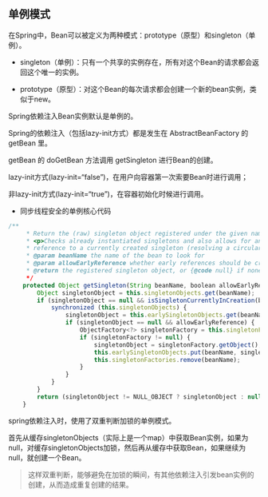 ## 单例模式

在Spring中，Bean可以被定义为两种模式：prototype（原型）和singleton（单例）。

- singleton（单例）：只有一个共享的实例存在，所有对这个Bean的请求都会返回这个唯一的实例。

- prototype（原型）：对这个Bean的每次请求都会创建一个新的bean实例，类似于new。


Spring依赖注入Bean实例默认是单例的。

Spring的依赖注入（包括lazy-init方式）都是发生在 AbstractBeanFactory 的 getBean 里。

 getBean 的 doGetBean 方法调用 getSingleton 进行Bean的创建。
 
 lazy-init方式(lazy-init=“false”)，在用户向容器第一次索要Bean时进行调用；
 
 非lazy-init方式(lazy-init=“true”)，在容器初始化时候进行调用。
 
- 同步线程安全的单例核心代码
```javascript
/**
     * Return the (raw) singleton object registered under the given name.
     * <p>Checks already instantiated singletons and also allows for an early
     * reference to a currently created singleton (resolving a circular reference).
     * @param beanName the name of the bean to look for
     * @param allowEarlyReference whether early references should be created or not
     * @return the registered singleton object, or {@code null} if none found
     */
    protected Object getSingleton(String beanName, boolean allowEarlyReference) {
        Object singletonObject = this.singletonObjects.get(beanName);
        if (singletonObject == null && isSingletonCurrentlyInCreation(beanName)) {
            synchronized (this.singletonObjects) {
                singletonObject = this.earlySingletonObjects.get(beanName);
                if (singletonObject == null && allowEarlyReference) {
                    ObjectFactory<?> singletonFactory = this.singletonFactories.get(beanName);
                    if (singletonFactory != null) {
                        singletonObject = singletonFactory.getObject();
                        this.earlySingletonObjects.put(beanName, singletonObject);
                        this.singletonFactories.remove(beanName);
                    }
                }
            }
        }
        return (singletonObject != NULL_OBJECT ? singletonObject : null);
    }
```
spring依赖注入时，使用了双重判断加锁的单例模式。

首先从缓存singletonObjects（实际上是一个map）中获取Bean实例，如果为null，对缓存singletonObjects加锁，然后再从缓存中获取Bean，如果继续为null，就创建一个Bean。

>这样双重判断，能够避免在加锁的瞬间，有其他依赖注入引发bean实例的创建，从而造成重复创建的结果。

